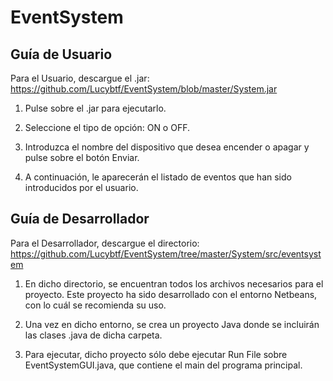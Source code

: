 # EventSystem


## Guía de Usuario

Para el Usuario, descargue el .jar: https://github.com/Lucybtf/EventSystem/blob/master/System.jar

1. Pulse sobre el .jar para ejecutarlo.

2. Seleccione el tipo de opción: ON o OFF.

3. Introduzca el nombre del dispositivo que desea encender o apagar y pulse sobre el botón Enviar.

4. A continuación, le aparecerán el listado de eventos que han sido introducidos por el usuario.


## Guía de Desarrollador

Para el Desarrollador, descargue el directorio: https://github.com/Lucybtf/EventSystem/tree/master/System/src/eventsystem

1. En dicho directorio, se encuentran todos los archivos necesarios para el proyecto. Este proyecto ha sido desarrollado con el entorno Netbeans, con lo cuál se recomienda su uso.

2. Una vez en dicho entorno, se crea un proyecto Java donde se incluirán las clases .java de dicha carpeta.

3. Para ejecutar, dicho proyecto sólo debe ejecutar Run File sobre EventSystemGUI.java, que contiene el main del programa principal.
